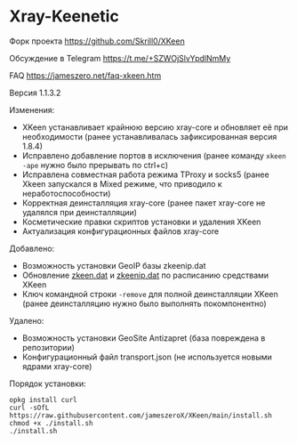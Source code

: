 # Xray-Keenetic
Форк проекта <https://github.com/Skrill0/XKeen>

Обсуждение в Telegram <https://t.me/+SZWOjSlvYpdlNmMy>

FAQ <https://jameszero.net/faq-xkeen.htm>

Версия 1.1.3.2

Изменения:
- XKeen устанавливает крайнюю версию xray-core и обновляет её при необходимости (ранее устанавливалась зафиксированная версия 1.8.4)
- Исправлено добавление портов в исключения (ранее команду `xkeen -ape` нужно было прерывать по ctrl+c)
- Исправлена совместная работа режима TProxy и socks5 (ранее Xkeen запускался в Mixed режиме, что приводило к неработоспособности)
- Корректная деинсталляция xray-core (ранее пакет xray-core не удалялся при деинсталляции)
- Косметические правки скриптов установки и удаления XKeen
- Актуализация конфигурационных файлов xray-core

Добавлено:
- Возможность установки GeoIP базы zkeenip.dat
- Обновление [zkeen.dat](https://github.com/jameszeroX/zkeen-domains) и [zkeenip.dat](https://github.com/jameszeroX/zkeen-ip) по расписанию средствами XKeen
- Ключ командной строки `-remove` для полной деинсталляции XKeen (ранее деинсталляцию нужно было выполнять покомпонентно)

Удалено:
- Возможность установки GeoSite Antizapret (база повреждена в репозитории)
- Конфигурационный файл transport.json (не используется новыми ядрами xray-core)

Порядок установки:
```
opkg install curl
curl -sOfL https://raw.githubusercontent.com/jameszeroX/XKeen/main/install.sh
chmod +x ./install.sh
./install.sh
```
